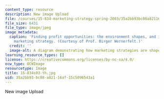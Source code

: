 ```yaml
---
content_type: resource
description: New image Upload
file: /courses/15-834-marketing-strategy-spring-2003/35a2bb93bc08a82116af15c5096543a1_15-834s03-th.jpg
file_size: 6431
file_type: image/jpeg
image_metadata:
  caption: 'Finding profit opportunities: the environment shapes, and is shaped by,
    marketing strategy. (Courtesy of Prof. Birger Wernerfelt.)'
  credit: ''
  image-alt: A diagram demonstrating how marketing strategies are shaped by environment.
learning_resource_types: []
license: https://creativecommons.org/licenses/by-nc-sa/4.0/
ocw_type: OCWImage
resourcetype: Image
title: 15-834s03-th.jpg
uid: 35a2bb93-bc08-a821-16af-15c5096543a1
---
```

New image Upload